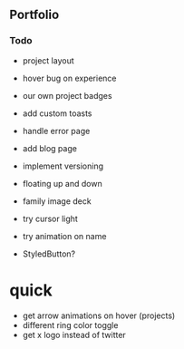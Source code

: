 ## Portfolio

### Todo

- project layout
- hover bug on experience
- our own project badges
- add custom toasts
- handle error page
- add blog page
- implement versioning

- floating up and down
- family image deck
- try cursor light
- try animation on name
- StyledButton?

# quick

- get arrow animations on hover (projects)
- different ring color toggle
- get x logo instead of twitter
